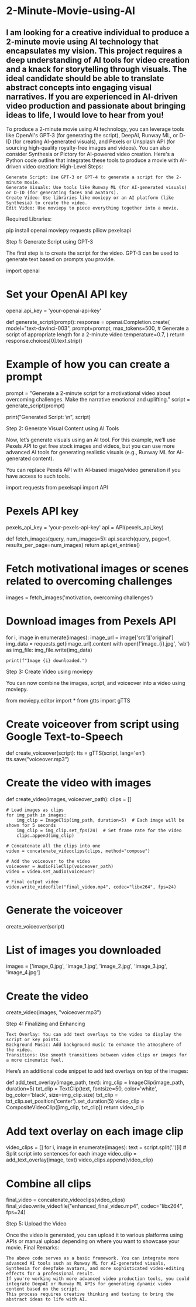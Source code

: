 # 2-Minute-Movie-using-AI


I am looking for a creative individual to produce a 2-minute movie using AI technology that encapsulates my vision. This project requires a deep understanding of AI tools for video creation and a knack for storytelling through visuals. The ideal candidate should be able to translate abstract concepts into engaging visual narratives. If you are experienced in AI-driven video production and passionate about bringing ideas to life, I would love to hear from you!
----------
To produce a 2-minute movie using AI technology, you can leverage tools like OpenAI's GPT-3 (for generating the script), DeepAI, Runway ML, or D-ID (for creating AI-generated visuals), and Pexels or Unsplash API (for sourcing high-quality royalty-free images and videos). You can also consider Synthesia or Pictory for AI-powered video creation. Here's a Python code outline that integrates these tools to produce a movie with AI-driven video creation:
High-Level Steps:

    Generate Script: Use GPT-3 or GPT-4 to generate a script for the 2-minute movie.
    Generate Visuals: Use tools like Runway ML (for AI-generated visuals) or D-ID (for generating faces and avatars).
    Create Video: Use libraries like moviepy or an AI platform (like Synthesia) to create the video.
    Edit Video: Use moviepy to piece everything together into a movie.

Required Libraries:

pip install openai moviepy requests pillow pexelsapi

Step 1: Generate Script using GPT-3

The first step is to create the script for the video. GPT-3 can be used to generate text based on prompts you provide.

import openai

# Set your OpenAI API key
openai.api_key = 'your-openai-api-key'

def generate_script(prompt):
    response = openai.Completion.create(
        model="text-davinci-003",
        prompt=prompt,
        max_tokens=500,  # Generate a script of appropriate length for a 2-minute video
        temperature=0.7,
    )
    return response.choices[0].text.strip()

# Example of how you can create a prompt
prompt = "Generate a 2-minute script for a motivational video about overcoming challenges. Make the narrative emotional and uplifting."
script = generate_script(prompt)

print("Generated Script: \n", script)

Step 2: Generate Visual Content using AI Tools

Now, let’s generate visuals using an AI tool. For this example, we’ll use Pexels API to get free stock images and videos, but you can use more advanced AI tools for generating realistic visuals (e.g., Runway ML for AI-generated content).

You can replace Pexels API with AI-based image/video generation if you have access to such tools.

import requests
from pexelsapi import API

# Pexels API key
pexels_api_key = 'your-pexels-api-key'
api = API(pexels_api_key)

def fetch_images(query, num_images=5):
    api.search(query, page=1, results_per_page=num_images)
    return api.get_entries()

# Fetch motivational images or scenes related to overcoming challenges
images = fetch_images('motivation, overcoming challenges')

# Download images from Pexels API
for i, image in enumerate(images):
    image_url = image['src']['original']
    img_data = requests.get(image_url).content
    with open(f'image_{i}.jpg', 'wb') as img_file:
        img_file.write(img_data)

    print(f"Image {i} downloaded.")

Step 3: Create Video using moviepy

You can now combine the images, script, and voiceover into a video using moviepy.

from moviepy.editor import *
from gtts import gTTS

# Create voiceover from script using Google Text-to-Speech
def create_voiceover(script):
    tts = gTTS(script, lang='en')
    tts.save("voiceover.mp3")

# Create the video with images
def create_video(images, voiceover_path):
    clips = []

    # Load images as clips
    for img_path in images:
        img_clip = ImageClip(img_path, duration=5)  # Each image will be shown for 5 seconds
        img_clip = img_clip.set_fps(24)  # Set frame rate for the video
        clips.append(img_clip)

    # Concatenate all the clips into one
    video = concatenate_videoclips(clips, method="compose")

    # Add the voiceover to the video
    voiceover = AudioFileClip(voiceover_path)
    video = video.set_audio(voiceover)

    # Final output video
    video.write_videofile("final_video.mp4", codec="libx264", fps=24)

# Generate the voiceover
create_voiceover(script)

# List of images you downloaded
images = ['image_0.jpg', 'image_1.jpg', 'image_2.jpg', 'image_3.jpg', 'image_4.jpg']

# Create the video
create_video(images, "voiceover.mp3")

Step 4: Finalizing and Enhancing

    Text Overlay: You can add text overlays to the video to display the script or key points.
    Background Music: Add background music to enhance the atmosphere of the video.
    Transitions: Use smooth transitions between video clips or images for a more cinematic feel.

Here’s an additional code snippet to add text overlays on top of the images:

def add_text_overlay(image_path, text):
    img_clip = ImageClip(image_path, duration=5)
    txt_clip = TextClip(text, fontsize=50, color='white', bg_color='black', size=img_clip.size)
    txt_clip = txt_clip.set_position('center').set_duration(5)
    video_clip = CompositeVideoClip([img_clip, txt_clip])
    return video_clip

# Add text overlay on each image clip
video_clips = []
for i, image in enumerate(images):
    text = script.split('.')[i]  # Split script into sentences for each image
    video_clip = add_text_overlay(image, text)
    video_clips.append(video_clip)

# Combine all clips
final_video = concatenate_videoclips(video_clips)
final_video.write_videofile("enhanced_final_video.mp4", codec="libx264", fps=24)

Step 5: Upload the Video

Once the video is generated, you can upload it to various platforms using APIs or manual upload depending on where you want to showcase your movie.
Final Remarks:

    The above code serves as a basic framework. You can integrate more advanced AI tools such as Runway ML for AI-generated visuals, Synthesia for deepfake avatars, and more sophisticated video-editing effects for a professional result.
    If you're working with more advanced video production tools, you could integrate DeepAI or Runway ML APIs for generating dynamic video content based on the script.
    This process requires creative thinking and testing to bring the abstract ideas to life with AI.
